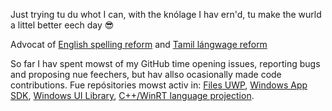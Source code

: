 Just trying tu du whot I can, with the knólage I hav ern'd, tu make the wurld a littel better eech day :sunglasses:

Advocat of [English spelling reform](https://github.com/JaiganeshKumaran/Nue-Clear-English) and [Tamil lángwage reform](https://github.com/JaiganeshKumaran/Naveena-Tamil)

So far I hav spent mowst of my GitHub time opening issues, reporting bugs and proposing nue feechers, but hav allso ocasionally made code contributions.
Fue repósitories mowst activ in: [Files UWP](https://github.com/files-community/Files/issues?q=author%3AJaiganeshKumaran), [Windows App SDK](https://github.com/microsoft/WindowsAppSDK/issues?q=author%3AJaiganeshKumaran), [Windows UI Library](https://github.com/microsoft/microsoft-ui-xaml/issues?q=author%3AJaiganeshKumaran), [C++/WinRT language projection](https://github.com/microsoft/cppwinrt/issues?q=%20author%3AJaiganeshKumaran).

